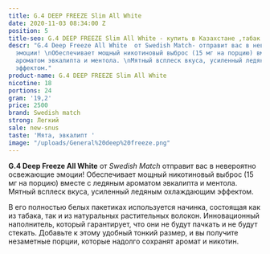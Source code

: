 ```yaml
---
title: G.4 DEEP FREEZE Slim All White
date: 2020-11-03 08:34:00 Z
position: 5
title-seo: G.4 DEEP FREEZE Slim All White - купить в Казахстане ,табак.
descr: "G.4 Deep Freeze All White  от Swedish Match- отправит вас в невероятно освежающие
  эмоции! \nОбеспечивает мощный никотиновый выброс (15 мг на порцию) вместе с ледяным
  ароматом эвкалипта и ментола. \nМятный всплеск вкуса, усиленный ледяным охлаждающим
  эффектом."
product-name: G.4 DEEP FREEZE Slim All White
nicotine: 18
portions: 24
gram: '19,2'
price: 2500
brand: Swedish match
strong: Легкий
sale: new-snus
taste: 'Мята, эвкалипт '
image: "/uploads/General%20deep%20freeze.png"
---
```


**G.4 Deep Freeze All White** от *Swedish Match* 
отправит вас в невероятно освежающие эмоции! 
Обеспечивает мощный никотиновый выброс (15 мг на порцию) вместе с ледяным ароматом эвкалипта и ментола. 
Мятный всплеск вкуса, усиленный ледяным охлаждающим эффектом.

В его полностью белых пакетиках используется начинка, состоящая как из табака, так и из натуральных растительных волокон. 
Инновационный наполнитель, который гарантирует, что они не будут пачкать и не будут стекать. 
Добавьте к этому удобный тонкий размер, и вы получите незаметные порции, которые надолго сохранят аромат и никотин.